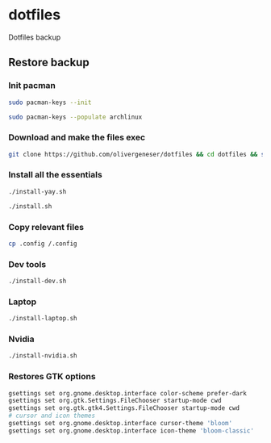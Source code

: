 # dotfiles
Dotfiles backup

<h2>Restore backup</h2>

### Init pacman
```bash
sudo pacman-keys --init
```
```bash
sudo pacman-keys --populate archlinux
```

### Download and make the files exec
```bash
git clone https://github.com/olivergeneser/dotfiles && cd dotfiles && sudo chmod +x *.sh
```

### Install all the essentials
```bash
./install-yay.sh
```
```bash
./install.sh
```

### Copy relevant files
```bash
cp .config /.config
```

### Dev tools
```bash
./install-dev.sh
```

### Laptop
```bash
./install-laptop.sh
```

### Nvidia 
```bash
./install-nvidia.sh
```





### Restores GTK options
```bash
gsettings set org.gnome.desktop.interface color-scheme prefer-dark
gsettings set org.gtk.Settings.FileChooser startup-mode cwd
gsettings set org.gtk.gtk4.Settings.FileChooser startup-mode cwd
# cursor and icon themes
gsettings set org.gnome.desktop.interface cursor-theme 'bloom'
gsettings set org.gnome.desktop.interface icon-theme 'bloom-classic'
```

